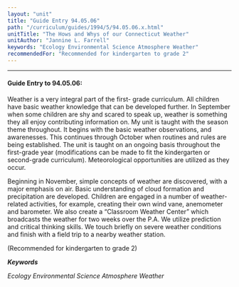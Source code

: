 ```yaml
---
layout: "unit"
title: "Guide Entry 94.05.06"
path: "/curriculum/guides/1994/5/94.05.06.x.html"
unitTitle: "The Hows and Whys of our Connecticut Weather"
unitAuthor: "Jannine L. Farrell"
keywords: "Ecology Environmental Science Atmosphere Weather"
recommendedFor: "Recommended for kindergarten to grade 2"
---
```

<body>
<hr/>
 <h4>
  Guide Entry to 94.05.06:
 </h4>
 Weather is a very integral part of the first- grade curriculum. All children have basic weather knowledge that can be developed further. In September when some children are shy and scared to speak up, weather is something they all enjoy contributing information on. My unit is taught with the season theme throughout. It begins with the basic weather observations, and awarenesses. This continues through October when routines and rules are being established. The unit is taught on an ongoing basis throughout the first-grade year (modifications can be made to fit the kindergarten or second-grade curriculum). Meteorological opportunities are utilized as they occur.
 <p>
  Beginning in November, simple concepts of weather are discovered, with a major emphasis on air. Basic understanding of cloud formation and precipitation are developed. Children are engaged in a number of weather- related activities, for example, creating their own wind vane, anemometer and barometer. We also create a “Classroom Weather Center” which broadcasts the weather for two weeks over the P.A. We utilize prediction and critical thinking skills. We touch briefly on severe weather conditions and finish with a field trip to a nearby weather station.
 </p>
 <p>
  (Recommended for kindergarten to grade 2)
 </p>
<p>
  <b>
   <i>
    Keywords
   </i>
  </b>
  <br/>
 </p>
 <p>
  <i>
   Ecology Environmental Science Atmosphere Weather
  </i>
 </p>

</body>
